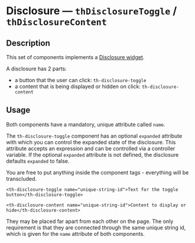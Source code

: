 # Disclosure — `thDisclosureToggle` / `thDisclosureContent`

## Description

This set of components implements a [Disclosure widget](https://en.wikipedia.org/wiki/Disclosure_widget).

A disclosure has 2 parts:
* a button that the user can click: `th-disclosure-toggle`
* a content that is being displayed or hidden on click: `th-disclosure-content`

## Usage

Both components have a mandatory, unique attribute called `name`.

The `th-disclosure-toggle` component has an optional `expanded` attribute with
which you can control the expanded state of the disclosure. This attribute 
accepts an expression and can be controlled via a controller variable. If the
optional `expanded` attribute is not defined, the disclosure defaults `expanded`
to false.

You are free to put anything inside the component tags - everything will be transcluded.

```
<th-disclosure-toggle name="unique-string-id">Text for the toggle button</th-disclosure-toggle>
```

```
<th-disclosure-content name="unique-string-id">Content to display or hide</th-disclosure-content>
```

They may be placed far apart from each other on the page. The only requirement
is that they are connected through the same unique string id, which is given
for the `name` attribute of both components.
